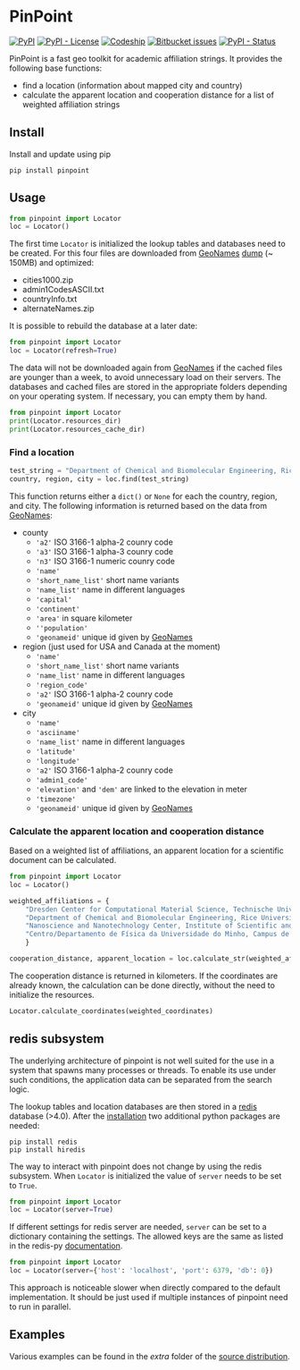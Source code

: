 # PinPoint

[![PyPI](https://img.shields.io/pypi/v/pinpoint.svg)](https://pypi.org/project/PinPoint/)
[![PyPI - License](https://img.shields.io/pypi/l/pinpoint.svg)](https://bitbucket.org/nathan-diodan/pinpoint/src/master/LICENSE.txt)
[![Codeship](https://img.shields.io/codeship/d6849780-6081-0136-b9bb-0a7a2647bd02.svg)](https://app.codeship.com/projects/296298)
[![Bitbucket issues](https://img.shields.io/bitbucket/issues/nathan-diodan/pinpoint.svg)](https://bitbucket.org/nathan-diodan/pinpoint/issues?status=new&status=open)
[![PyPI - Status](https://img.shields.io/pypi/status/pinpoint.svg)](https://pypi.org/project/PinPoint/)


PinPoint is a fast geo toolkit for academic affiliation strings.
It provides the following base functions:

* find a location (information about mapped city and country)
* calculate the apparent location and cooperation distance for a list of weighted affiliation strings

## Install
Install and update using pip

```
pip install pinpoint
```

## Usage

```python
from pinpoint import Locator
loc = Locator()
```

The first time `Locator` is initialized the lookup tables and databases need to be created.
For this four files are downloaded from [GeoNames](http://www.geonames.org) [dump](http://download.geonames.org/export/dump/) (~ 150MB) and optimized:

* cities1000.zip
* admin1CodesASCII.txt
* countryInfo.txt
* alternateNames.zip

It is possible to rebuild the database at a later date:
```python
from pinpoint import Locator
loc = Locator(refresh=True)
```
The data will not be downloaded again from [GeoNames](http://www.geonames.org) if the cached files are younger than a week, to avoid unnecessary load on their servers.
The databases and cached files are stored in the appropriate folders depending on your operating system.
If necessary, you can empty them by hand.

```python
from pinpoint import Locator
print(Locator.resources_dir)
print(Locator.resources_cache_dir)
```

### Find a location

```python
test_string = "Department of Chemical and Biomolecular Engineering, Rice University, Houston, TX, United States"
country, region, city = loc.find(test_string)
```

This function returns either a `dict()` or `None` for each the country, region, and city.
The following information is returned based on the data from [GeoNames](http://www.geonames.org):

* county
  * `'a2'` ISO 3166-1 alpha-2 counry code
  * `'a3'` ISO 3166-1 alpha-3 counry code
  * `'n3'` ISO 3166-1 numeric counry code
  * `'name'`
  * `'short_name_list'` short name variants
  * `'name_list'` name in different languages
  * `'capital'`
  * `'continent'`
  * `'area'` in square kilometer
  * `''population'`
  * `'geonameid'` unique id given by [GeoNames](http://www.geonames.org)
* region (just used for USA and Canada at the moment)
  * `'name'`
  * `'short_name_list'` short name variants
  * `'name_list'` name in different languages
  * `'region_code'`
  * `'a2'` ISO 3166-1 alpha-2 counry code
  * `'geonameid'` unique id given by [GeoNames](http://www.geonames.org)
* city
  * `'name'`
  * `'asciiname'`
  * `'name_list'` name in different languages
  * `'latitude'`
  * `'longitude'`
  * `'a2'` ISO 3166-1 alpha-2 counry code
  * `'admin1_code'`
  * `'elevation'` and `'dem'` are linked to the elevation in meter
  * `'timezone'`
  * `'geonameid'` unique id given by [GeoNames](http://www.geonames.org)

### Calculate the apparent location and cooperation distance

Based on a weighted list of affiliations, an apparent location for a scientific document can be calculated.

```python
from pinpoint import Locator
loc = Locator()

weighted_affiliations = {
    "Dresden Center for Computational Material Science, Technische Universität Dresden, Dresden, Germany": 2,
    "Department of Chemical and Biomolecular Engineering, Rice University, Houston, TX, United States": 1,
    "Nanoscience and Nanotechnology Center, Institute of Scientific and Industrial Research (ISIR), Osaka University, 8-1 Mihogaoka, Ibaraki, Osaka, Japan": 0.5,
    "Centro/Departamento de Física da Universidade do Minho, Campus de Gualtar, 4710-057 Braga, Portugal": 0.5,
    }

cooperation_distance, apparent_location = loc.calculate_str(weighted_affiliations)
```

The cooperation distance is returned in kilometers.
If the coordinates are already known, the calculation can be done directly, without the need to initialize the resources.

```python
Locator.calculate_coordinates(weighted_coordinates)
```

## redis subsystem
The underlying architecture of pinpoint is not well suited for the use in a system that spawns many processes or threads.
To enable its use under such conditions, the application data can be separated from the search logic.

The lookup tables and location databases are then stored in a [redis](https://redis.io) database (>4.0).
After the [installation](https://redis.io/topics/quickstart) two additional python packages are needed:

```
pip install redis
pip install hiredis
```

The way to interact with pinpoint does not change by using the redis subsystem.
When `Locator` is initialized the value of `server` needs to be set to `True`.

```python
from pinpoint import Locator
loc = Locator(server=True)
```

If different settings for redis server are needed, `server` can be set to a dictionary containing the settings.
The allowed keys are the same as listed in the redis-py [documentation](https://redis-py.readthedocs.io/en/latest/index.html#redis.Redis).

```python
from pinpoint import Locator
loc = Locator(server={'host': 'localhost', 'port': 6379, 'db': 0})
```

This approach is noticeable slower when directly compared to the default implementation.
It should be just used if multiple instances of pinpoint need to run in parallel.

## Examples

Various examples can be found in the *extra* folder of the [source distribution](https://bitbucket.org/nathan-diodan/pinpoint/src/master/extras/README.md).

